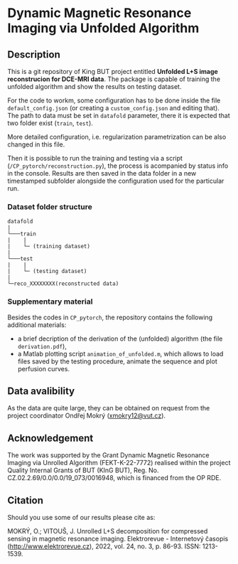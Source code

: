 # Dynamic Magnetic Resonance Imaging via Unfolded Algorithm

## Description

This is a git repository of King BUT project entitled **Unfolded L+S image reconstrucion for DCE-MRI data**. The package is capable of training the unfolded algorithm and show the results on testing dataset. 

For the code to workm, some configuration has to be done inside the file `default_config.json` (or creating a `custom_config.json` and editing that). The path to data must be set in `datafold` parameter, there it is expected that two folder exist (`train`, `test`).

More detailed configuration, i.e. regularization parametrization can be also changed in this file.

Then it is possible to run the training and testing via a script (`/CP_pytorch/reconstruction.py`), the process is acompanied by status info in the console. Results are then saved in the data folder in a new timestamped subfolder alongside the configuration used for the particular run.


### Dataset folder structure
```
datafold
|
└───train
|    |
|    └─ (training dataset)
|
└───test
|    |
|    └─ (testing dataset)
|
└─reco_XXXXXXXX(reconstructed data)
```

### Supplementary material

Besides the codes in `CP_pytorch`, the repository contains the following additional materials:
- a brief decription of the derivation of the (unfolded) algorithm (the file `derivation.pdf`),
- a Matlab plotting script `animation_of_unfolded.m`, which allows to load files saved by the testing procedure, animate the sequence and plot perfusion curves.

## Data avalibility

As the data are quite large, they can be obtained on request from the project coordinator Ondřej Mokrý (xmokry12@vut.cz).

## Acknowledgement

The work was supported by the Grant Dynamic Magnetic Resonance Imaging via Unrolled Algorithm (FEKT-K-22-7772) realised within the project Quality Internal Grants of BUT (KInG BUT), Reg. No. CZ.02.2.69/0.0/0.0/19\_073/0016948, which is financed from the OP RDE.

## Citation

Should you use some of our results please cite as:

MOKRÝ, O.; VITOUŠ, J. Unrolled L+S decomposition for compressed sensing in magnetic resonance imaging. Elektrorevue - Internetový časopis (http://www.elektrorevue.cz), 2022, vol. 24, no. 3, p. 86-93. ISSN: 1213-1539.





